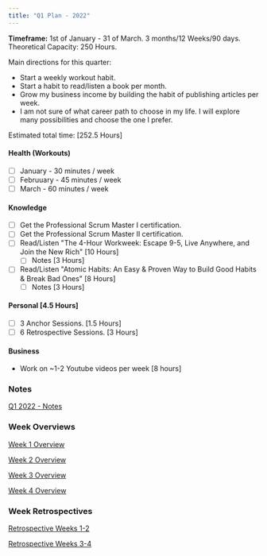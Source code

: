 ```yaml
---
title: "Q1 Plan - 2022"
---
```

**Timeframe:** 1st of January - 31 of March.
3 months/12 Weeks/90 days.
Theoretical Capacity: 250 Hours.

Main directions for this quarter:
- Start a weekly workout habit.
- Start a habit to read/listen a book per month.
- Grow my business income by building the habit of publishing articles per week.
- I am not sure of what career path to choose in my life. I will explore many possibilities and choose the one I prefer.

Estimated total time: [252.5 Hours]

#### Health (Workouts)
- [ ] January - 30 minutes / week
- [ ] Februuary - 45 minutes / week
- [ ] March - 60 minutes / week

#### Knowledge
- [ ] Get the Professional Scrum Master I certification.
- [ ] Get the Professional Scrum Master II certification.
- [ ] Read/Listen "The 4-Hour Workweek: Escape 9-5, Live Anywhere, and Join the New Rich" [10 Hours]
	- [ ] Notes [3 Hours]
- [ ] Read/Listen "Atomic Habits: An Easy & Proven Way to Build Good Habits & Break Bad Ones" [8 Hours]
	- [ ] Notes [3 Hours]

#### Personal [4.5 Hours]
- [ ] 3 Anchor Sessions. [1.5 Hours]
- [ ] 6 Retrospective Sessions. [3 Hours]

#### Business 
- Work on ~1-2 Youtube videos per week [8 hours]

### Notes
[Q1 2022 - Notes](Master_Plans/2022/Q1/Q1%202022%20-%20Notes.md)

### Week Overviews
[Week 1 Overview](Master_Plans/2022/Q1/Overviews/Week%201%20Overview.md)

[Week 2 Overview](Master_Plans/2022/Q1/Overviews/Week%202%20Overview.md)

[Week 3 Overview](Master_Plans/2022/Q1/Overviews/Week%203%20Overview.md)

[Week 4 Overview](Master_Plans/2022/Q1/Overviews/Week%204%20Overview.md)

### Week Retrospectives
[Retrospective Weeks 1-2](Master_Plans/2022/Q1/Retrospectives/Retrospective%20Weeks%201-2.md)

[Retrospective Weeks 3-4](Master_Plans/2022/Q1/Retrospectives/Retrospective%20Weeks%203-4.md)
